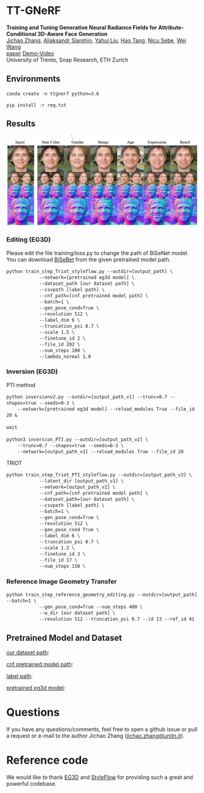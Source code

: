 # TT-GNeRF
**Training and Tuning Generative Neural Radiance Fields for Attribute-Conditional 3D-Aware Face Generation**  
[Jichao Zhang](https://zhangqianhui.github.io/), [Aliaksandr Siarohin](https://scholar.google.com/citations?user=uMl5-k4AAAAJ&hl=en), [Yahui Liu](https://scholar.google.com/citations?hl=en&user=P8qd0rEAAAAJ), [Hao Tang](https://scholar.google.com/citations?user=9zJkeEMAAAAJ&hl=en), 
[Nicu Sebe](http://disi.unitn.it/~sebe/), [Wei Wang](https://weiwangtrento.github.io/) <br>
[paper](https://arxiv.org/pdf/2208.12550.pdf) [Demo-Video](https://ttgnerf.github.io/TT-GNeRF/)<br>
University of Trento, Snap Research, ETH Zurich


## Environments

```
conda create -n ttgnerf python=3.6
```
```
pip install -r req.txt
```

## Results

<img src="./imgs/img.png" width="600"> 

### Editing (EG3D)

Please edit the file training/loss.py to change the path of BiSeNet model. You can download [BiSeBet](https://drive.google.com/file/d/1s887f2x2rYGVOVgwB-Tusas7CB1KQu2E/view?usp=drive_link) from the given pretrained
model path.
```
python train_step_Triot_styleflow.py --outdir=[output_path] \
            --network=[pretrained eg3d model] \
            --dataset_path [our dataset path] \
            --csvpath [label path] \
            --cnf_path=[cnf pretrained model path] \
            --batch=1 \
            --gen_pose_cond=True \
            --resolution 512 \
            --label_dim 6 \
            --truncation_psi 0.7 \
            --scale 1.5 \
            --finetune_id 2 \
            --file_id 202 \
            --num_steps 100 \
            --lambda_normal 1.0
```

### Inversion (EG3D)

PTI method
```
python inversionv2.py --outdir=[output_path_v1] --trunc=0.7 --shapes=true --seeds=0-3 \
    --network=[pretrained eg3d model] --reload_modules True --file_id 20 &

wait

python3 inversion_PTI.py --outdir=[output_path_v2] \
    --trunc=0.7 --shapes=true --seeds=0-3 \
    --network=[output_path_v1] --reload_modules True --file_id 20

```

TRIOT
```
python train_step_Triot_PTI_styleflow.py --outdir=[output_path_v3] \
            --latent_dir [output_path_v1] \
            --network=[output_path_v2] \
            --cnf_path=[cnf pretrained model path] \
            --dataset_path=[our dataset path] \
            --csvpath [label path] \
            --batch=1 \
            --gen_pose_cond=True \
            --resolution 512 \
            --gen_pose_cond True \
            --label_dim 6 \
            --truncation_psi 0.7 \
            --scale 1.2 \
            --finetune_id 3 \
            --file_id 17 \
            --num_steps 150 \
```

### Reference Image Geometry Transfer

```
python train_step_reference_geometry_editing.py --outdir=[output_path] --batch=1 \
            --gen_pose_cond=True --num_steps 400 \
            --w_dir [our dataset path] \
            --resolution 512 --truncation_psi 0.7 --id 13 --ref_id 41
```

## Pretrained Model and Dataset

[our dataset path](https://drive.google.com/file/d/18pHM_MSp7CJ78SyXlVhRXXdLY7ivujGh/view?usp=drive_link):

[cnf pretrained model path](https://drive.google.com/file/d/1_8r71EGVUwi8REq-PWMP1BJh5OlU0LJh/view?usp=drive_link):

[label path](https://drive.google.com/file/d/1UhpkuvEE4XLUggv1nwBz9Rflpnpxo85y/view?usp=drive_link):

[pretrained eg3d model](https://drive.google.com/file/d/1uBWGRbnhMxuJCYVryV4YeEO4JxBJBoE_/view?usp=drive_link): 

# Questions

If you have any questions/comments, feel free to open a github issue or pull a request or e-mail to the author Jichao Zhang (jichao.zhang@unitn.it).

# Reference code

We would like to thank [EG3D](https://github.com/NVlabs/eg3d) and [StyleFlow](https://github.com/RameenAbdal/StyleFlow) for providing such a great and powerful codebase.